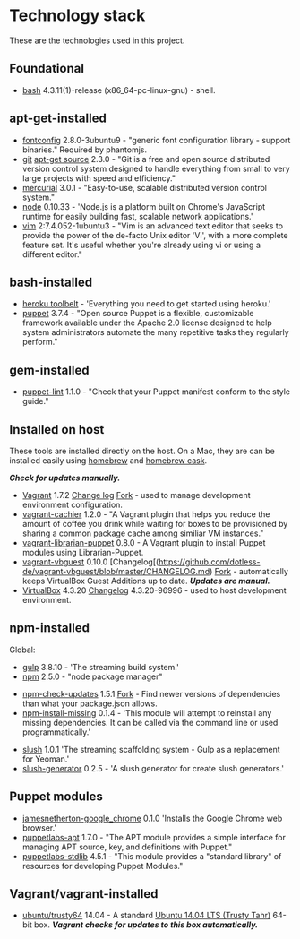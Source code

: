 # Technology stack

These are the technologies used in this project.

## Foundational

- [bash](http://www.gnu.org/software/bash/manual/bashref.html) 4.3.11(1)-release (x86_64-pc-linux-gnu) - shell.

## apt-get-installed

- [fontconfig](http://packages.ubuntu.com/precise/fontconfig) 2.8.0-3ubuntu9 - "generic font configuration library - support binaries."  Required by phantomjs.
- [git](http://git-scm.com/) [apt-get source](https://launchpad.net/~git-core) 2.3.0 - "Git is a free and open source distributed version control system designed to handle everything from small to very large projects with speed and efficiency." 
- [mercurial](http://mercurial.selenic.com/) 3.0.1 - "Easy-to-use, scalable distributed version control system."
- [node](http://nodejs.org/) 0.10.33 - 'Node.js is a platform built on Chrome's JavaScript runtime for easily building fast, scalable network applications.'
- [vim](http://www.vim.org/) 2:7.4.052-1ubuntu3 - "Vim is an advanced text editor that seeks to provide the power of the de-facto Unix editor 'Vi', with a more complete feature set. It's useful whether you're already using vi or using a different editor."

## bash-installed

- [heroku toolbelt](https://toolbelt.heroku.com/) - 'Everything you need to get started using heroku.'
- [puppet](http://puppetlabs.com/) 3.7.4 - "Open source Puppet is a flexible, customizable framework available under the Apache 2.0 license designed to help system administrators automate the many repetitive tasks they regularly perform."

## gem-installed

- [puppet-lint](http://puppet-lint.com/) 1.1.0 - "Check that your Puppet manifest conform to the style guide."

## Installed on host

These tools are installed directly on the host.  On a Mac, they are can be installed easily using [homebrew](http://brew.sh/) and [homebrew cask](http://caskroom.io/).

***Check for updates manually.***

- [Vagrant](https://www.vagrantup.com/) 1.7.2 [Change log](https://github.com/mitchellh/vagrant/blob/master/CHANGELOG.md) [Fork](https://github.com/EATechnologies/vagrant) - used to manage development environment configuration.
- [vagrant-cachier](https://github.com/fgrehm/vagrant-cachier/) 1.2.0 - "A Vagrant plugin that helps you reduce the amount of coffee you drink while waiting for boxes to be provisioned by sharing a common package cache among similiar VM instances."
- [vagrant-librarian-puppet](https://github.com/mhahn/vagrant-librarian-puppet) 0.8.0 - A Vagrant plugin to install Puppet modules using Librarian-Puppet.
- [vagrant-vbguest](https://github.com/dotless-de/vagrant-vbguest) 0.10.0 [Changelog[(https://github.com/dotless-de/vagrant-vbguest/blob/master/CHANGELOG.md) [Fork](https://github.com/EATechnologies/vagrant-vbguest) - automatically keeps VirtualBox Guest Additions up to date.  ***Updates are manual.***
- [VirtualBox](https://www.virtualbox.org/) 4.3.20 [Changelog](https://www.virtualbox.org/wiki/Changelog) 4.3.20-96996 - used to host development environment.

## npm-installed

Global:

- [gulp](http://gulpjs.com/) 3.8.10 - 'The streaming build system.'
- [npm](https://npmjs.org/doc/) 2.5.0 - "node package manager"
* [npm-check-updates](https://www.npmjs.org/package/npm-check-updates) 1.5.1 [Fork](https://github.com/EATechnologies/npm-check-updates) - Find newer versions of dependencies than what your package.json allows.
* [npm-install-missing](https://www.npmjs.org/package/npm-install-missing) 0.1.4 - 'This module will attempt to reinstall any missing dependencies. It can be called via the command line or used programmatically.'
- [slush](http://slushjs.github.io/#/) 1.0.1 'The streaming scaffolding system - Gulp as a replacement for Yeoman.'
- [slush-generator](https://github.com/chrisenytc/slush-generator) 0.2.5 - 'A slush generator for create slush generators.'

## Puppet modules

- [jamesnetherton-google_chrome](https://forge.puppetlabs.com/jamesnetherton/google_chrome) 0.1.0 'Installs the Google Chrome web browser.'
- [puppetlabs-apt](https://forge.puppetlabs.com/puppetlabs/apt) 1.7.0 - "The APT module provides a simple interface for managing APT source, key, and definitions with Puppet."
- [puppetlabs-stdlib](https://forge.puppetlabs.com/puppetlabs/stdlib) 4.5.1 - "This module provides a "standard library" of resources for developing Puppet Modules."

## Vagrant/vagrant-installed

- [ubuntu/trusty64](https://vagrantcloud.com/ubuntu/trusty64) 14.04 - A standard [Ubuntu 14.04 LTS (Trusty Tahr)](http://releases.ubuntu.com/14.04/) 64-bit box.  ***Vagrant checks for updates to this box automatically.***